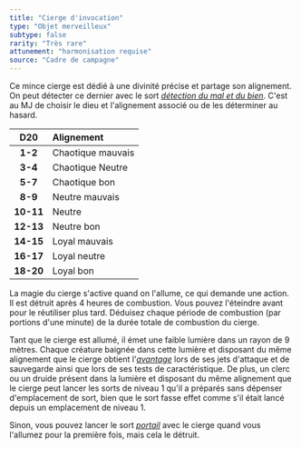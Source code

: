 ```yaml
---
title: "Cierge d'invocation"
type: "Objet merveilleux"
subtype: false
rarity: "Très rare"
attunement: "harmonisation requise"
source: "Cadre de campagne"
---
```

Ce mince cierge est dédié à une divinité précise et partage son alignement. On peut détecter ce dernier avec le sort [_détection du mal et du bien_](/grimoire/detection-du-mal-et-du-bien). C'est au MJ de choisir le dieu et l'alignement associé ou de les déterminer au hasard.

|D20|Alignement|
|:-:|:-|
|**1-2**|Chaotique mauvais|
|**3-4**|Chaotique Neutre|
|**5-7**|Chaotique bon|
|**8-9**|Neutre mauvais|
|**10-11**|Neutre|
|**12-13**|Neutre bon|
|**14-15**|Loyal mauvais|
|**16-17**|Loyal neutre|
|**18-20**|Loyal bon|

La magie du cierge s'active quand on l'allume, ce qui demande une action. Il est détruit après 4 heures de combustion. Vous pouvez l'éteindre avant pour le réutiliser plus tard. Déduisez chaque période de combustion (par portions d'une minute) de la durée totale de combustion du cierge.

Tant que le cierge est allumé, il émet une faible lumière dans un rayon de 9 mètres. Chaque créature baignée dans cette lumière et disposant du même alignement que le cierge obtient l'[_avantage_](/utiliser-les-caracteristiques#avantage-et-désasavantage) lors de ses jets d'attaque et de sauvegarde ainsi que lors de ses tests de caractéristique. De plus, un clerc ou un druide présent dans la lumière et disposant du même alignement que le cierge peut lancer les sorts de niveau 1 qu'il a préparés sans dépenser d'emplacement de sort, bien que le sort fasse effet comme s'il était lancé depuis un emplacement de niveau 1.

Sinon, vous pouvez lancer le sort [_portail_](/grimoire/portail) avec le cierge quand vous l'allumez pour la première fois, mais cela le détruit.
